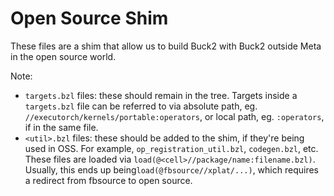 # Open Source Shim

These files are a shim that allow us to build Buck2 with Buck2 outside Meta in
the open source world.

Note:
- `targets.bzl` files: these should remain in the tree. Targets inside a `targets.bzl` file can be referred to via absolute path, eg. `//executorch/kernels/portable:operators`, or local path, eg. `:operators`, if in the same file.
- `<util>.bzl` files: these should be added to the shim, if they're being used in OSS. For example, `op_registration_util.bzl`, `codegen.bzl`, etc. These files are loaded via `load(@<cell>//package/name:filename.bzl)`. Usually, this ends up being`load(@fbsource//xplat/...)`, which requires a redirect from fbsource to open source.
